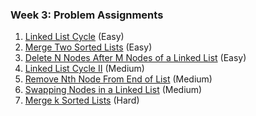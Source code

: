 ### Week 3: Problem Assignments

1. [Linked List Cycle](https://leetcode.com/problems/linked-list-cycle/) (Easy)
2. [Merge Two Sorted Lists](https://leetcode.com/problems/merge-two-sorted-lists/) (Easy)
3. [Delete N Nodes After M Nodes of a Linked List](https://leetcode.com/problems/delete-n-nodes-after-m-nodes-of-a-linked-list/) (Easy)
4. [Linked List Cycle II](https://leetcode.com/problems/linked-list-cycle-ii/) (Medium)
5. [Remove Nth Node From End of List](https://leetcode.com/problems/remove-nth-node-from-end-of-list/) (Medium)
6. [Swapping Nodes in a Linked List](https://leetcode.com/problems/swapping-nodes-in-a-linked-list/) (Medium)
7. [Merge k Sorted Lists](https://leetcode.com/problems/merge-k-sorted-lists/) (Hard)
